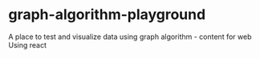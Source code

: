 # graph-algorithm-playground
A place to test and visualize data using graph algorithm - content for web
Using react
